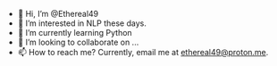 - 👋 Hi, I’m @Ethereal49
- 👀 I’m interested in NLP these days.
- 🌱 I’m currently learning Python
- 💞️ I’m looking to collaborate on ...
- 📫 How to reach me? Currently, email me at ethereal49@proton.me. 

<!---
Ethereal49/Ethereal49 is a ✨ special ✨ repository because its `README.md` (this file) appears on your GitHub profile.
You can click the Preview link to take a look at your changes.
--->
